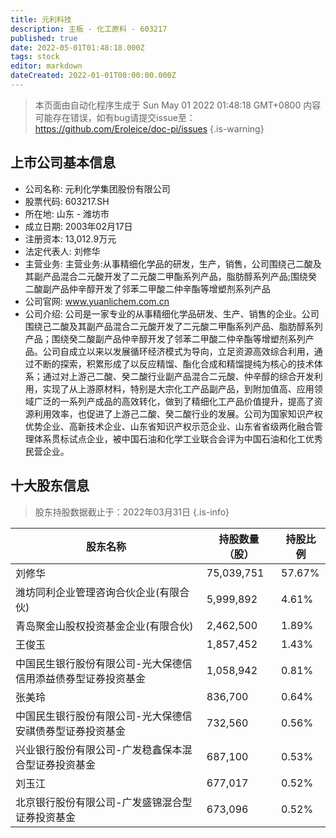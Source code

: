 ```yaml
---
title: 元利科技
description: 主板 - 化工原料 - 603217
published: true
date: 2022-05-01T01:48:18.000Z
tags: stock
editor: markdown
dateCreated: 2022-01-01T00:00:00.000Z
---
```


> 本页面由自动化程序生成于 Sun May 01 2022 01:48:18 GMT+0800
> 内容可能存在错误，如有bug请提交issue至：https://github.com/Eroleice/doc-pi/issues
{.is-warning}

## 上市公司基本信息
- 公司名称: 元利化学集团股份有限公司
- 股票代码: 603217.SH
- 所在地: 山东 - 潍坊市
- 成立日期: 2003年02月17日
- 注册资本: 13,012.9万元
- 法定代表人: 刘修华
- 主营业务: 主营业务:从事精细化学品的研发，生产，销售，公司围绕己二酸及其副产品混合二元酸开发了二元酸二甲酯系列产品，脂肪醇系列产品;围绕癸二酸副产品仲辛醇开发了邻苯二甲酸二仲辛酯等增塑剂系列产品
- 公司官网: www.yuanlichem.com.cn
- 公司介绍: 公司是一家专业的从事精细化学品研发、生产、销售的企业。公司围绕己二酸及其副产品混合二元酸开发了二元酸二甲酯系列产品、脂肪醇系列产品；围绕癸二酸副产品仲辛醇开发了邻苯二甲酸二仲辛酯等增塑剂系列产品。公司自成立以来以发展循环经济模式为导向，立足资源高效综合利用，通过不断的探索，积累形成了以反应精馏、酯化合成和精馏提纯为核心的技术体系；通过对上游己二酸、癸二酸行业副产品混合二元酸、仲辛醇的综合开发利用，实现了从上游原材料，特别是大宗化工产品副产品，到附加值高、应用领域广泛的一系列产成品的高效转化，做到了精细化工产品价值提升，提高了资源利用效率，也促进了上游己二酸、癸二酸行业的发展。公司为国家知识产权优势企业、高新技术企业、山东省知识产权示范企业、山东省省级两化融合管理体系贯标试点企业，被中国石油和化学工业联合会评为中国石油和化工优秀民营企业。


## 十大股东信息
> 股东持股数据截止于：2022年03月31日
{.is-info}

| 股东名称 | 持股数量（股） | 持股比例 |
| --- | --- | --- |
| 刘修华 | 75,039,751 | 57.67% |
| 潍坊同利企业管理咨询合伙企业(有限合伙) | 5,999,892 | 4.61% |
| 青岛聚金山股权投资基金企业(有限合伙) | 2,462,500 | 1.89% |
| 王俊玉 | 1,857,452 | 1.43% |
| 中国民生银行股份有限公司-光大保德信信用添益债券型证券投资基金 | 1,058,942 | 0.81% |
| 张美玲 | 836,700 | 0.64% |
| 中国民生银行股份有限公司-光大保德信安祺债券型证券投资基金 | 732,560 | 0.56% |
| 兴业银行股份有限公司-广发稳鑫保本混合型证券投资基金 | 687,100 | 0.53% |
| 刘玉江 | 677,017 | 0.52% |
| 北京银行股份有限公司-广发盛锦混合型证券投资基金 | 673,096 | 0.52% |




